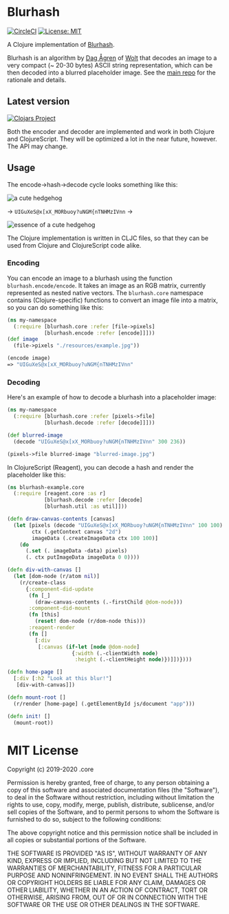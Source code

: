 # Blurhash

[![CircleCI](https://circleci.com/gh/tvirolai/blurhash.svg?style=svg)](https://circleci.com/gh/tvirolai/blurhash)
[![License: MIT](https://img.shields.io/badge/License-MIT-yellow.svg)](https://opensource.org/licenses/MIT)

A Clojure implementation of [Blurhash](https://blurha.sh/).

Blurhash is an algorithm by [Dag Ågren](https://github.com/DagAgren) of [Wolt](https://wolt.com) that decodes an image to a very compact (~ 20-30 bytes) ASCII string representation, which can be then decoded into a blurred placeholder image. See the [main repo](https://github.com/woltapp/blurhash) for the rationale and details.

## Latest version

[![Clojars Project](https://img.shields.io/clojars/v/tvirolai/blurhash.svg)](https://clojars.org/tvirolai/blurhash)

Both the encoder and decoder are implemented and work in both Clojure and ClojureScript. They will be optimized a lot in the near future, however. The API may change.

## Usage

The encode->hash->decode cycle looks something like this:

![a cute hedgehog](https://raw.githubusercontent.com/tvirolai/blurhash/master/resources/example.jpg)

→ `UIGuXeS@x[xX_MORbuoy?uNGM{nTNHMzIVnn` →

![essence of a cute hedgehog](https://raw.githubusercontent.com/tvirolai/blurhash/master/resources/example-blurred.jpg)

The Clojure implementation is written in CLJC files, so that they can be used from Clojure and ClojureScript code alike.

### Encoding

You can encode an image to a blurhash using the function `blurhash.encode/encode`. It takes an image as an RGB matrix, currently represented as nested native vectors. The `blurhash.core` namespace contains (Clojure-specific) functions to convert an image file into a matrix, so you can do something like this:

```clojure
(ns my-namespace
  (:require [blurhash.core :refer [file->pixels]
            [blurhash.encode :refer [encode]]]))
(def image
  (file->pixels "./resources/example.jpg"))

(encode image)
=> "UIGuXeS@x[xX_MORbuoy?uNGM{nTNHMzIVnn"
```

### Decoding

Here's an example of how to decode a blurhash into a placeholder image:

```clojure
(ns my-namespace
  (:require [blurhash.core :refer [pixels->file]
            [blurhash.decode :refer [decode]]]))

(def blurred-image
  (decode "UIGuXeS@x[xX_MORbuoy?uNGM{nTNHMzIVnn" 300 236))

(pixels->file blurred-image "blurred-image.jpg")

```

In ClojureScript (Reagent), you can decode a hash and render the placeholder like this:

```clojure
(ns blurhash-example.core
  (:require [reagent.core :as r]
            [blurhash.decode :refer [decode]
            [blurhash.util :as util]]))

(defn draw-canvas-contents [canvas]
  (let [pixels (decode "UIGuXeS@x[xX_MORbuoy?uNGM{nTNHMzIVnn" 100 100)
        ctx (.getContext canvas "2d")
        imageData (.createImageData ctx 100 100)]
    (do
      (.set (. imageData -data) pixels)
      (. ctx putImageData imageData 0 0))))

(defn div-with-canvas []
  (let [dom-node (r/atom nil)]
    (r/create-class
      {:component-did-update
       (fn [_]
         (draw-canvas-contents (.-firstChild @dom-node)))
       :component-did-mount
       (fn [this]
         (reset! dom-node (r/dom-node this)))
       :reagent-render
       (fn []
         [:div
          [:canvas (if-let [node @dom-node]
                     {:width (.-clientWidth node)
                      :height (.-clientHeight node)})]])})))

(defn home-page []
  [:div [:h2 "Look at this blur!"]
   [div-with-canvas]])

(defn mount-root []
  (r/render [home-page] (.getElementById js/document "app")))

(defn init! []
  (mount-root))

```

# MIT License

Copyright (c) 2019-2020 .core

Permission is hereby granted, free of charge, to any person obtaining a copy of this software and associated documentation files (the "Software"), to deal in the Software without restriction, including without limitation the rights to use, copy, modify, merge, publish, distribute, sublicense, and/or sell copies of the Software, and to permit persons to whom the Software is furnished to do so, subject to the following conditions:

The above copyright notice and this permission notice shall be included in all copies or substantial portions of the Software.

THE SOFTWARE IS PROVIDED "AS IS", WITHOUT WARRANTY OF ANY KIND, EXPRESS OR IMPLIED, INCLUDING BUT NOT LIMITED TO THE WARRANTIES OF MERCHANTABILITY, FITNESS FOR A PARTICULAR PURPOSE AND NONINFRINGEMENT. IN NO EVENT SHALL THE AUTHORS OR COPYRIGHT HOLDERS BE LIABLE FOR ANY CLAIM, DAMAGES OR OTHER LIABILITY, WHETHER IN AN ACTION OF CONTRACT, TORT OR OTHERWISE, ARISING FROM, OUT OF OR IN CONNECTION WITH THE SOFTWARE OR THE USE OR OTHER DEALINGS IN THE SOFTWARE.

